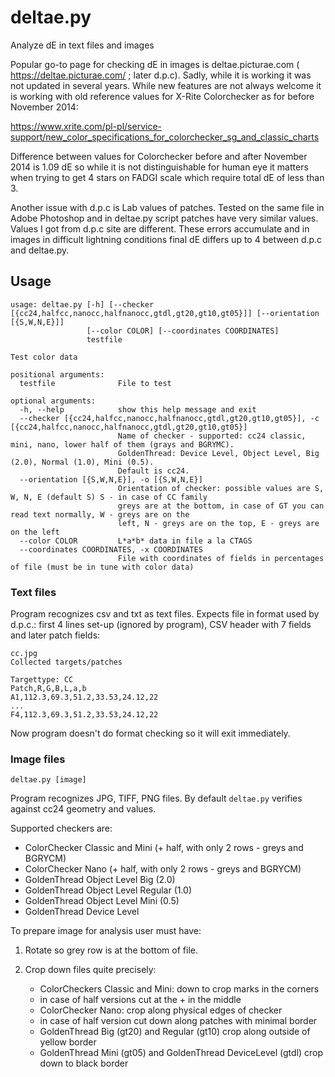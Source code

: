 # deltae.py
Analyze dE in text files and images 

Popular go-to page for checking dE in images is deltae.picturae.com ( https://deltae.picturae.com/ ; later d.p.c).
Sadly, while it is working it was not updated in several years. While new features are not always welcome
it is working with old reference values for X-Rite Colorchecker as for before November 2014:

https://www.xrite.com/pl-pl/service-support/new_color_specifications_for_colorchecker_sg_and_classic_charts

Difference between values for Colorchecker before and after November 2014 is 1.09 dE so while it is not 
distinguishable for human eye it matters when trying to get 4 stars on FADGI scale which require total dE of less
than 3.

Another issue with d.p.c is Lab values of patches. Tested on the same file in Adobe Photoshop 
and in deltae.py script patches have very similar values. Values I got from d.p.c site are different. These 
errors accumulate and in images in difficult lightning conditions final dE differs up to 4 between d.p.c and deltae.py.

## Usage
```
usage: deltae.py [-h] [--checker [{cc24,halfcc,nanocc,halfnanocc,gtdl,gt20,gt10,gt05}]] [--orientation [{S,W,N,E}]]
                 [--color COLOR] [--coordinates COORDINATES]
                 testfile

Test color data

positional arguments:
  testfile              File to test

optional arguments:
  -h, --help            show this help message and exit
  --checker [{cc24,halfcc,nanocc,halfnanocc,gtdl,gt20,gt10,gt05}], -c [{cc24,halfcc,nanocc,halfnanocc,gtdl,gt20,gt10,gt05}]
                        Name of checker - supported: cc24 classic, mini, nano, lower half of them (grays and BGRYMC).
                        GoldenThread: Device Level, Object Level, Big (2.0), Normal (1.0), Mini (0.5).
                        Default is cc24.
  --orientation [{S,W,N,E}], -o [{S,W,N,E}]
                        Orientation of checker: possible values are S, W, N, E (default S) S - in case of CC family
                        greys are at the bottom, in case of GT you can read text normally, W - greys are on the
                        left, N - greys are on the top, E - greys are on the left
  --color COLOR         L*a*b* data in file a la CTAGS
  --coordinates COORDINATES, -x COORDINATES
                        File with coordinates of fields in percentages of file (must be in tune with color data)
```

### Text files

  
Program recognizes csv and txt as text files. Expects file in format used by d.p.c.: first 4 lines set-up (ignored by program),
CSV header with 7 fields and later patch fields:
```
cc.jpg
Collected targets/patches

Targettype: CC
Patch,R,G,B,L,a,b
A1,112.3,69.3,51.2,33.53,24.12,22
...
F4,112.3,69.3,51.2,33.53,24.12,22
```
Now program doesn't do format checking so it will exit immediately.

### Image files
```
deltae.py [image]
```
Program recognizes JPG, TIFF, PNG files. By default `deltae.py` verifies against cc24 geometry and values.

Supported checkers are:

- ColorChecker Classic and Mini (+ half, with only 2 rows - greys and BGRYCM)
- ColorChecker Nano (+ half, with only 2 rows - greys and BGRYCM)
- GoldenThread Object Level Big (2.0)
- GoldenThread Object Level Regular (1.0)
- GoldenThread Object Level Mini (0.5)
- GoldenThread Device Level

To prepare image for analysis user must have:

1. Rotate so grey row is at the bottom of file.

2. Crop down files quite precisely:

   - ColorCheckers Classic and Mini: down to crop marks in the corners
   - in case of half versions cut at the + in the middle
   - ColorChecker Nano: crop along physical edges of checker
   - in case of half version cut down along patches with minimal border
   - GoldenThread Big (gt20) and Regular (gt10) crop along outside of yellow border
   - GoldenThread Mini (gt05) and GoldenThread DeviceLevel (gtdl) crop down to black border

